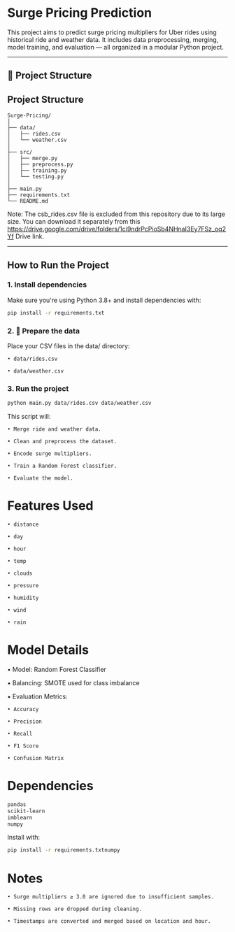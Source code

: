 # Surge Pricing Prediction

This project aims to predict surge pricing multipliers for Uber rides using historical ride and weather data. It includes data preprocessing, merging, model training, and evaluation — all organized in a modular Python project.

---

## 📁 Project Structure

## Project Structure

```plaintext
Surge-Pricing/
│
├── data/
│   ├── rides.csv
│   └── weather.csv
│
├── src/
│   ├── merge.py  
│   ├── preprocess.py  
│   ├── training.py  
│   └── testing.py  
│
├── main.py
├── requirements.txt
└── README.md
```
Note: The csb_rides.csv file is excluded from this repository due to its large size.
You can download it separately from this https://drive.google.com/drive/folders/1ci9ndrPcPioSb4NHnaI3Ey7FSz_oq2Yf Drive link.

---

##  How to Run the Project

### 1.  Install dependencies

Make sure you're using Python 3.8+ and install dependencies with:

```bash
pip install -r requirements.txt
```

### 2. 📂 Prepare the data
Place your CSV files in the data/ directory:

    • data/rides.csv

    • data/weather.csv

### 3. Run the project

```bash
python main.py data/rides.csv data/weather.csv
```

This script will:

    • Merge ride and weather data.

    • Clean and preprocess the dataset.

    • Encode surge multipliers.

    • Train a Random Forest classifier.

    • Evaluate the model.

# Features Used
    • distance

    • day

    • hour

    • temp

    • clouds

    • pressure

    • humidity

    • wind

    • rain

# Model Details
 • Model: Random Forest Classifier

 • Balancing: SMOTE used for class imbalance

 • Evaluation Metrics:

    • Accuracy

    • Precision

    • Recall

    • F1 Score

    • Confusion Matrix

# Dependencies

```bash
pandas
scikit-learn
imblearn
numpy
```

Install with:

```bash
pip install -r requirements.txtnumpy
```

# Notes
    • Surge multipliers ≥ 3.0 are ignored due to insufficient samples.

    • Missing rows are dropped during cleaning.

    • Timestamps are converted and merged based on location and hour.
